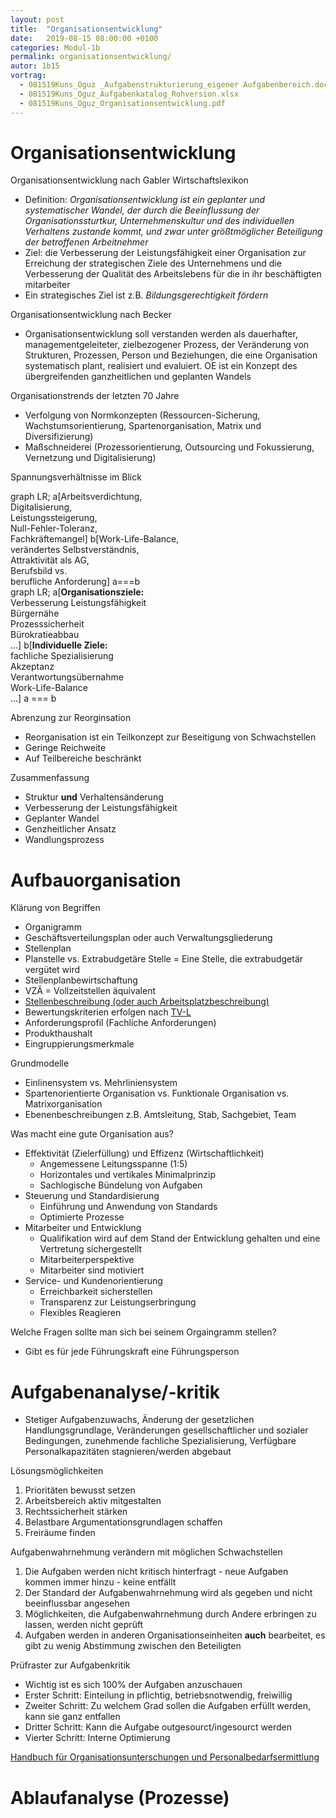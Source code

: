 ```yaml
---
layout: post
title:  "Organisationsentwicklung"
date:   2019-08-15 08:00:00 +0100
categories: Modul-1b
permalink: organisationsentwicklung/
autor: 1b15
vortrag:
  - 081519Kuns_Oguz _Aufgabenstrukturierung_eigener Aufgabenbereich.docx
  - 081519Kuns_Oguz_Aufgabenkatalog_Rohversion.xlsx
  - 081519Kuns_Oguz_Organisationsentwicklung.pdf
---
```


# Organisationsentwicklung
Organisationsentwicklung nach Gabler Wirtschaftslexikon
* Definition: _Organisationsentwicklung ist ein geplanter und systematischer Wandel, der durch die Beeinflussung der Organisationssturtkur, Unternehmenskultur und des individuellen Verhaltens zustande kommt, und zwar unter größtmöglicher Beteiligung der betroffenen Arbeitnehmer_
* Ziel: die Verbesserung der Leistungsfähigkeit einer Organisation zur Erreichung der strategischen Ziele des Unternehmens und die Verbesserung der Qualität des Arbeitslebens für die in ihr beschäftigten mitarbeiter
* Ein strategisches Ziel ist z.B. _Bildungsgerechtigkeit fördern_

Organisationsentwicklung nach Becker
* Organisationsentwicklung soll verstanden werden als dauerhafter, managementgeleiteter, zielbezogener Prozess, der Veränderung von Strukturen, Prozessen, Person und Beziehungen, die eine Organisation systematisch plant, realisiert und evaluiert. OE ist ein Konzept des übergreifenden ganzheitlichen und geplanten Wandels

Organisationstrends der letzten 70 Jahre
- Verfolgung von Normkonzepten (Ressourcen-Sicherung, Wachstumsorientierung, Spartenorganisation, Matrix und Diversifizierung)
- Maßschneiderei (Prozessorientierung, Outsourcing und Fokussierung, Vernetzung und Digitalisierung)

Spannungsverhältnisse im Blick
<div class="mermaid">
graph LR;
a[Arbeitsverdichtung,<br> Digitalisierung, <br> Leistungssteigerung,<br> Null-Fehler-Toleranz,<br> Fachkräftemangel]
b[Work-Life-Balance,<br> verändertes Selbstverständnis,<br> Attraktivität als AG,<br> Berufsbild vs.<br>berufliche Anforderung]
a===b
</div>

<div class="mermaid">
graph LR;
a[<b>Organisationsziele:</b> <br> Verbesserung Leistungsfähigkeit<br> Bürgernähe<br> Prozesssicherheit<br> Bürokratieabbau<br>...]
b[<b>Individuelle Ziele:</b> <br> fachliche Spezialisierung<br> Akzeptanz<br> Verantwortungsübernahme<br> Work-Life-Balance<br>...]
a === b
</div>

Abrenzung zur Reorginsation
* Reorganisation ist ein Teilkonzept zur Beseitigung von Schwachstellen
* Geringe Reichweite
* Auf Teilbereiche beschränkt

Zusammenfassung
* Struktur __und__ Verhaltensänderung
* Verbesserung der Leistungsfähigkeit
* Geplanter Wandel
* Genzheitlicher Ansatz
* Wandlungsprozess

# Aufbauorganisation
Klärung von Begriffen
* Organigramm
* Geschäftsverteilungsplan oder auch Verwaltungsgliederung
* Stellenplan
* Planstelle vs. Extrabudgetäre Stelle = Eine Stelle, die extrabudgetär vergütet wird
* Stellenplanbewirtschaftung
* VZÄ = Vollzeitstellen äquivalent
* [Stellenbeschreibung (oder auch Arbeitsplatzbeschreibung)](https://de.wikipedia.org/wiki/Stellenbeschreibung)
* Bewertungskriterien erfolgen nach [TV-L](https://www.tdl-online.de/fileadmin/downloads/rechte_Navigation/A._TV-L__2011_/01_Tarifvertrag/TV-L__i.d.F._des_%C3%84TV_Nr._10_VT.pdf)
* Anforderungsprofil (Fachliche Anforderungen)
* Produkthaushalt
* Eingruppierungsmerkmale

Grundmodelle
* Einlinensystem vs. Mehrliniensystem
* Spartenorientierte Organisation vs. Funktionale Organisation vs. Matrixorganisation
* Ebenenbeschreibungen z.B. Amtsleitung, Stab, Sachgebiet, Team

Was macht eine gute Organisation aus?
* Effektivität (Zielerfüllung) und Effizenz (Wirtschaftlichkeit)
  * Angemessene Leitungsspanne (1:5)
  * Horizontales und vertikales Minimalprinzip
  * Sachlogische Bündelung von Aufgaben
* Steuerung und Standardisierung
  * Einführung und Anwendung von Standards
  * Optimierte Prozesse
* Mitarbeiter und Entwicklung
  * Qualifikation wird auf dem Stand der Entwicklung gehalten und eine Vertretung sichergestellt
  * Mitarbeiterperspektive
  * Mitarbeiter sind motiviert
* Service- und Kundenorientierung
  * Erreichbarkeit sicherstellen
  * Transparenz zur Leistungserbringung
  * Flexibles Reagieren

Welche Fragen sollte man sich bei seinem Orgaingramm stellen?
* Gibt es für jede Führungskraft eine Führungsperson

# Aufgabenanalyse/-kritik
* Stetiger Aufgabenzuwachs, Änderung der gesetzlichen Handlungsgrundlage, Veränderungen gesellschaftlicher und sozialer Bedingungen, zunehmende fachliche Spezialisierung, Verfügbare Personalkapazitäten stagnieren/werden abgebaut

Lösungsmöglichkeiten
1. Prioritäten bewusst setzen
2. Arbeitsbereich aktiv mitgestalten
3. Rechtssicherheit stärken
4. Belastbare Argumentationsgrundlagen schaffen
5. Freiräume finden

Aufgabenwahrnehmung verändern mit möglichen Schwachstellen
1. Die Aufgaben werden nicht kritisch hinterfragt - neue Aufgaben kommen immer hinzu - keine entfällt
2. Der Standard der Aufgabenwahrnehmung wird als gegeben und nicht beeinflussbar angesehen
3. Möglichkeiten, die Aufgabenwahrnehmung durch Andere erbringen zu lassen, werden nicht geprüft
4. Aufgaben werden in anderen Organisationseinheiten __auch__ bearbeitet, es gibt zu wenig Abstimmung zwischen den Beteiligten

Prüfraster zur Aufgabenkritik
* Wichtig ist es sich 100% der Aufgaben anzuschauen
* Erster Schritt: Einteilung in pflichtig, betriebsnotwendig, freiwillig
* Zweiter Schritt: Zu welchem Grad sollen die Aufgaben erfüllt werden, kann sie ganz entfallen
* Dritter Schritt: Kann die Aufgabe outgesourct/ingesourct werden
* Vierter Schritt: Interne Optimierung

[Handbuch für Organisationsunterschungen und Personalbedarfsermittlung](https://www.orghandbuch.de/OHB/DE/ohb_pdf.pdf?__blob=publicationFile&v=28)

# Ablaufanalyse (Prozesse)
